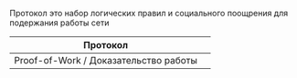 Протокол это набор логических правил и социального поощрения для подержания работы сети

| Протокол |  |
| --- | --- |
| Proof-of-Work / Доказательство работы |  |

